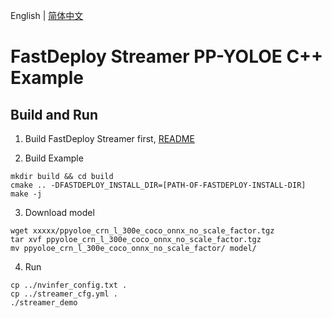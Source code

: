 English | [简体中文](README_CN.md)

# FastDeploy Streamer PP-YOLOE C++ Example

## Build and Run

1. Build FastDeploy Streamer first, [README](../../../README.md)

2. Build Example
```
mkdir build && cd build
cmake .. -DFASTDEPLOY_INSTALL_DIR=[PATH-OF-FASTDEPLOY-INSTALL-DIR]
make -j
```

3. Download model
```
wget xxxxx/ppyoloe_crn_l_300e_coco_onnx_no_scale_factor.tgz
tar xvf ppyoloe_crn_l_300e_coco_onnx_no_scale_factor.tgz
mv ppyoloe_crn_l_300e_coco_onnx_no_scale_factor/ model/
```

4. Run
```
cp ../nvinfer_config.txt .
cp ../streamer_cfg.yml .
./streamer_demo
```
